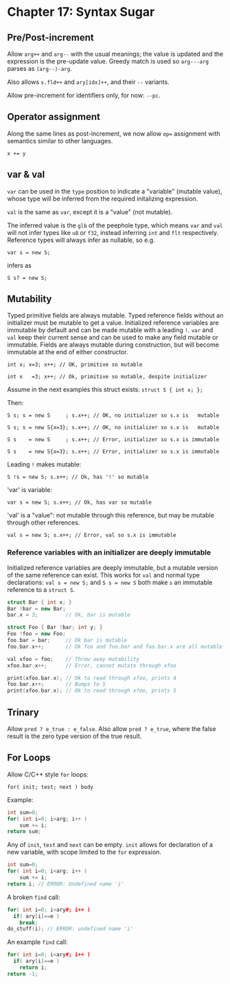 # Chapter 17: Syntax Sugar


## Pre/Post-increment

Allow `arg++` and `arg--` with the usual meanings; the value is updated and the
expression is the pre-update value.  Greedy match is used so `arg---arg` parses
as `(arg--)-arg`.

Also allows `s.fld++` and `ary[idx]++`, and their `--` variants.

Allow pre-increment for identifiers only, for now: `--pc`.


## Operator assignment

Along the same lines as post-increment, we now allow `op=` assignment
with semantics similar to other languages.

`x += y`


## var & val

`var` can be used in the `type` position to indicate a "variable" (mutable
value), whose type will be inferred from the required initalizing expression.

`val` is the same as `var`, except it is a "value" (not mutable).

The inferred value is the `glb` of the peephole type, which means `var` and
`val` will not infer types like `u8` or `f32`, instead inferring `int` and
`flt` respectively.  Reference types will always infer as nullable, so e.g. 

`var s = new S;` 

infers as

`S s? = new S;`


## Mutability

Typed primitive fields are always mutable.  Typed reference fields without an
initializer must be mutable to get a value.  Initialized reference variables
are immutable by default and can be made mutable with a leading `!`.  `var` and
`val` keep their current sense and can be used to make any field mutable or
immutable.  Fields are always mutable during construction, but will become
immutable at the end of either constructor.

`int x; x=3; x++; // OK, primitive so mutable`

`int x   =3; x++; // Ok, primitive so mutable, despite initializer`

Assume in the next examples this struct exists:
`struct S { int x; };`

Then:

`S s; s = new S     ; s.x++; // OK, no initializer so s.x is   mutable`

`S s; s = new S{x=3}; s.x++; // OK, no initializer so s.x is   mutable`

`S s    = new S     ; s.x++; // Error, initializer so s.x is immutable`

`S s    = new S{x=3}; s.x++; // Error, initializer so s.x is immutable`

Leading `!` makes mutable:

`S !s = new S; s.x++; // Ok, has '!' so mutable`

'var' is variable:

`var s = new S; s.x++; // Ok, has var so mutable`

'val' is a "value": not mutable through this reference, but may be mutable
through other references.

`val s = new S; s.x++; // Error, val so s.x is immutable`



### Reference variables with an initializer are deeply immutable

Initialized reference variables are deeply immutable, but a mutable version of the same
reference can exist.  This works for `val` and normal type declarations: `val s
= new S;` and `S s = new S` both make `s` an immutable reference to a `struct S`.

```cpp
struct Bar { int x; }
Bar !bar = new Bar;
bar.x = 3;         // Ok, bar is mutable

struct Foo { Bar !bar; int y; }
Foo !foo = new Foo;
foo.bar = bar;     // Ok bar is mutable
foo.bar.x++;       // Ok foo and foo.bar and foo.bar.x are all mutable

val xfoo = foo;    // Throw away mutability
xfoo.bar.x++;      // Error, cannot mutate through xfoo

print(xfoo.bar.x); // Ok to read through xfoo, prints 4
foo.bar.x++;       // Bumps to 5
print(xfoo.bar.x); // Ok to read through xfoo, prints 5
```

## Trinary

Allow `pred ? e_true : e_false`.  Also allow `pred ? e_true`, where the false result
is the zero type version of the true result.


## For Loops

Allow C/C++ style `for` loops:

`for( init; test; next ) body`

Example:

```cpp
int sum=0;
for( int i=0; i<arg; i++ )
    sum += i;
return sum;
```

Any of `init`, `test` and `next` can be empty.  `init` allows for declaration
of a new variable, with scope limited to the `for` expression.

```cpp
int sum=0;
for( int i=0; i<arg; i++ )
    sum += i;
return i; // ERROR: Undefined name 'i'
```

A broken `find` call:
```cpp
for( int i=0; i<ary#; i++ )
  if( ary[i]==e )
    break;
do_stuff(i); // ERROR: undefined name 'i'
```

An example `find` call:
```cpp
for( int i=0; i<ary#; i++ )
  if( ary[i]==e )
    return i;
return -1;
```

